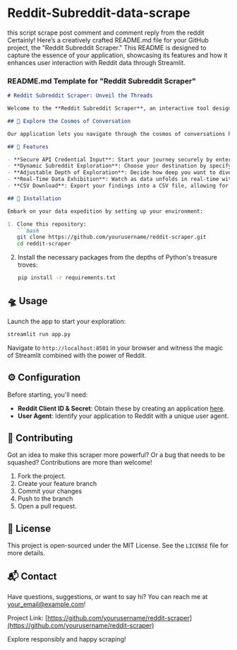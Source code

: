 # Reddit-Subreddit-data-scrape
this script scrape post comment and comment reply from the reddit
Certainly! Here’s a creatively crafted README.md file for your GitHub project, the "Reddit Subreddit Scraper." This README is designed to capture the essence of your application, showcasing its features and how it enhances user interaction with Reddit data through Streamlit.

### README.md Template for "Reddit Subreddit Scraper"

```markdown
# Reddit Subreddit Scraper: Unveil the Threads

Welcome to the **Reddit Subreddit Scraper**, an interactive tool designed for the curious minds that thrive on the rich discussions of Reddit. This project leverages the powerful `praw` library to bridge Streamlit's smooth interactivity with Reddit's vast data, allowing you to dive deep into subreddits without drowning in complexity.

## 🌌 Explore the Cosmos of Conversation

Our application lets you navigate through the cosmos of conversations hidden within any subreddit. Whether you're analyzing trends, gathering sentiment, or simply exploring random discussions, this tool is your gateway to understanding the buzz beneath the surface.

## 🚀 Features

- **Secure API Credential Input**: Start your journey securely by entering your Reddit API credentials without fear of prying eyes.
- **Dynamic Subreddit Exploration**: Choose your destination by specifying the subreddit you wish to explore.
- **Adjustable Depth of Exploration**: Decide how deep you want to dive by setting the number of posts to scrape.
- **Real-Time Data Exhibition**: Watch as data unfolds in real-time within the Streamlit environment.
- **CSV Download**: Export your findings into a CSV file, allowing for further analysis or archival.

## 🔧 Installation

Embark on your data expedition by setting up your environment:

1. Clone this repository:
   ```bash
   git clone https://github.com/yourusername/reddit-scraper.git
   cd reddit-scraper
   ```

2. Install the necessary packages from the depths of Python's treasure troves:
   ```bash
   pip install -r requirements.txt
   ```

## 🛸 Usage

Launch the app to start your exploration:
```bash
streamlit run app.py
```

Navigate to `http://localhost:8501` in your browser and witness the magic of Streamlit combined with the power of Reddit.

## ⚙️ Configuration

Before starting, you'll need:
- **Reddit Client ID & Secret**: Obtain these by creating an application [here](https://www.reddit.com/prefs/apps).
- **User Agent**: Identify your application to Reddit with a unique user agent.

## 🤝 Contributing

Got an idea to make this scraper more powerful? Or a bug that needs to be squashed? Contributions are more than welcome!

1. Fork the project.
2. Create your feature branch 
3. Commit your changes
4. Push to the branch 
5. Open a pull request.

## 📜 License

This project is open-sourced under the MIT License. See the `LICENSE` file for more details.

## 📬 Contact

Have questions, suggestions, or want to say hi? You can reach me at [your_email@example.com](mailto:your_email@example.com)!

Project Link: [https://github.com/yourusername/reddit-scraper](https://github.com/yourusername/reddit-scraper)

Explore responsibly and happy scraping!
